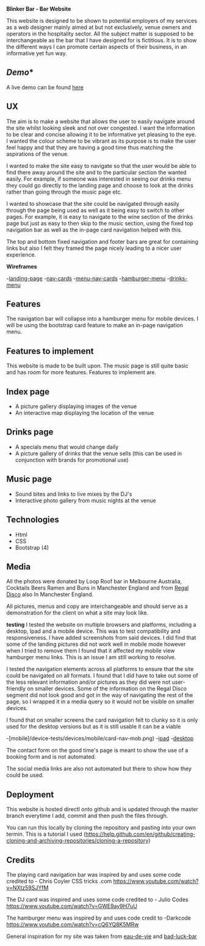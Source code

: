 **Blinker Bar - Bar Website**

This website is designed to be shown to potential employers of my services as a web designer mainly aimed at but not exclusively, venue owners and operators in the hospitality sector. 
All the subject matter is supposed to be interchangeable as the bar that I have designed for is fictitious. It is to show the different ways I can promote certain aspects of their business, in an informative yet fun way.


*Demo**
----------
A live demo can be found [here](https://8000-e494f380-bec5-42b5-bb5c-d0d295d9351b.ws-eu01.gitpod.io/)




**UX**
----------

The aim is to make a website that allows the user to easily navigate around the site whilst looking sleek and not over congested.
I want the information to be clear and concise allowing it to be informative yet pleasing to the eye. I wanted the colour scheme to
be vibrant as its purpose is to make the user feel happy and that they are having a good time thus matching the aspirations of the venue.

I wanted to make the site easy to navigate so that the user would be able to find there away around the site and to the particular section the wanted easily. For example, if someone was interested in seeing our drinks menu they could go directly to the landing page and choose to look at 
the drinks rather than going through the music page etc.

I wanted to showcase that the site could be navigated through easily through the page being used as well as it being easy to switch to other pages. 
For example, it is easy to navigate to the wine section of the drinks page but just as easy to then skip to the music section, using the fixed top navigation bar as well as the in-page card navigation helped with this. 

The top and bottom fixed navigation and footer bars are great for containing links but also I felt they framed the page nicely leading to a nicer user 
experience.

**Wireframes**

-[landing-page](wireframe/landing-page-desktop-mobile.jpg)
-[nav-cards](wireframe/cards-desktop.jpg)
-[menu-nav-cards](wireframe/menu-cards-desk-mob.jpg)
-[hamburger-menu](wireframe/opening-hours-desk-mob.jpg)
-[drinks-menu](wireframe/wine-menu-desk-mob.jpg)




 **Features**
----------

The navigation bar will collapse into a hamburger menu for mobile devices.
I will be using the bootstrap card feature to make an in-page navigation menu.

**Features to implement**
----------

This website is made to be built upon. The music page is still quite basic and has room for more features. Features to implement are.

Index page
----------
 - A picture gallery displaying images of the venue
 - An interactive map displaying the location of the venue

Drinks page
----------
- A specials menu that would change daily 
- A picture gallery of drinks that the venue sells (this can be used in conjunction with brands for promotional use)

 

Music page
----------
 - Sound bites and links to live mixes by the DJ's
 - Interactive photo gallery from music nights at the venue

 **Technologies**
----------

 
- Html
- CSS
- Bootstrap (4)




 **Media**
----------

All the photos were donated by Loop Roof bar in Melbourne Australia, Cocktails Beers Ramen and Buns
in Manchester England and from [Regal Disco](https://www.facebook.com/regaldisco/) also In Manchester England.




All pictures, menus and copy are interchangeable and should serve as a demonstration for the client on what a site may look like.








**testing**
I tested the website on multiple browsers and platforms, including a desktop, Ipad and a mobile device. 
This was to test compatibility and responsiveness. I have added screenshots from said devices. I did find that some of the landing pictures did not work well in mobile mode however when I tried to remove them I found that it affected my mobile view hamburger menu links. This is an issue I am still working to resolve.

I tested the navigation elements across all platforms to ensure that the site could be navigated on all formats.
I found that I did have to take out some of the less relevant information and/or pictures as they did were not user-friendly 
on smaller devices. Some of the information on the Regal Disco segment did not look good and got in the way of navigating the rest of the page, so I wrapped it in a media query so it would not be visible on smaller devices.

I found that on smaller screens the card navigation felt to clunky so it is only used for the desktop versions but as it is still usable it can be a viable 

-[mobile]/device-tests/devices/mobile/card-nav-mob.png)
-[ipad](device-tests/devices/beer-list-ipad.png)
-[desktop](device-tests/devices/mobile/booking-form-desk.png)



The contact form on the good time's page is meant to show the use of a booking form and is not automated.

The social media links are also not automated but there to show how they could be used.


**Deployment**
----------
This website is hosted directl onto github and is updated through the master branch everytime I add, commit and then push the files through.

You can run this locally by cloning the repository and pasting into your own termin. This is a tutorial I used (https://help.github.com/en/github/creating-cloning-and-archiving-repositories/cloning-a-repository)


 **Credits**
----------

The playing card navigation bar was inspired by and uses some code credited to - Chris Coyler CSS tricks .com
https://www.youtube.com/watch?v=NXtz59SJYfM


The DJ card was inspired and uses some code credited to - Julio Codes
https://www.youtube.com/watch?v=GWE9ay9H7uU

The hamburger menu was inspired by and uses code credit to -Darkcode
https://www.youtube.com/watch?v=cQ6YQ8K5MRw

General inspiration for my site was taken from [eau-de-vie](http://www.eaudevie.com.au/) and [bad-luck-bar](http://www.badluckbar.com/)